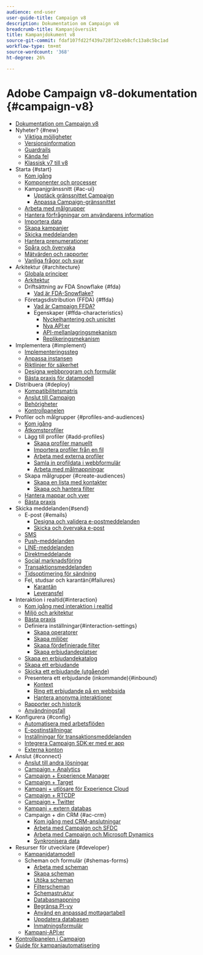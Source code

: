 ```yaml
---
audience: end-user
user-guide-title: Campaign v8
description: Dokumentation om Campaign v8
breadcrumb-title: Kampanjöversikt
title: Kampanjdokument v8
source-git-commit: fdaf107fd22f439a728f32ceb8cfc13a8c5bc1ad
workflow-type: tm+mt
source-wordcount: '368'
ht-degree: 26%

---
```



# Adobe Campaign v8-dokumentation {#campaign-v8}

+ [Dokumentation om Campaign v8](campaign-home.md)
+ Nyheter? {#new}
   + [Viktiga möjligheter](start/whats-new.md)
   + [Versionsinformation](start/release-notes.md)
   + [Guardrails](start/ac-guardrails.md)
   + [Kända fel](start/known-issues.md)
   + [Klassisk v7 till v8](start/v7-to-v8.md)
+ Starta {#start}
   + [Kom igång](start/get-started.md)
   + [Komponenter och processer](start/ac-components.md)
   + Kampanjgränssnitt {#ac-ui}
      + [Upptäck gränssnittet Campaign](start/campaign-ui.md)
      + [Anpassa Campaign-gränssnittet](start/customize-ui.md)
   + [Arbeta med målgrupper](start/audiences.md)
   + [Hantera förfrågningar om användarens information](start/privacy.md)
   + [Importera data](start/import.md)
   + [Skapa kampanjer](start/campaigns.md)
   + [Skicka meddelanden](start/create-message.md)
   + [Hantera prenumerationer](start/subscriptions.md)
   + [Spåra och övervaka](start/tracking.md)
   + [Mätvärden och rapporter](start/reporting.md)
   + [Vanliga frågor och svar ](start/campaign-faq.md)
+ Arkitektur {#architecture}
   + [Globala principer](architecture/general-architecture.md)
   + [Arkitektur](architecture/architecture.md)
   + Driftsättning av FDA Snowflake {#fda}
      + [Vad är FDA-Snowflake?](architecture/fda-deployment.md)
   + Företagsdistribution (FFDA) {#ffda}
      + [Vad är Campaign FFDA?](architecture/enterprise-deployment.md)
      + Egenskaper {#ffda-characteristics}
         + [Nyckelhantering och unicitet](architecture/keys.md)
         + [Nya API:er](architecture/new-apis.md)
         + [API-mellanlagringsmekanism](architecture/staging.md)
         + [Replikeringsmekanism](architecture/replication.md)
+ Implementera {#implement}
   + [Implementeringssteg](start/implement.md)
   + [Anpassa instansen](dev/customize.md)
   + [Riktlinjer för säkerhet](config/security.md)
   + [Designa webbprogram och formulär](dev/webapps.md)
   + [Bästa praxis för datamodell](dev/datamodel-best-practices.md)
+ Distribuera {#deploy}
   + [Kompatibilitetsmatris](start/compatibility-matrix.md)
   + [Anslut till Campaign](start/connect.md)
   + [Behörigheter](start/permissions.md)
   + [Kontrollpanelen](config/self-service.md)
+ Profiler och målgrupper {#profiles-and-audiences}
   + [Kom igång](audiences/gs-audiences.md)
   + [Åtkomstprofiler](audiences/view-profiles.md)
   + Lägg till profiler {#add-profiles}
      + [Skapa profiler manuellt](audiences/create-profiles.md)
      + [Importera profiler från en fil](audiences/import-profiles.md)
      + [Arbeta med externa profiler](audiences/external-profiles.md)
      + [Samla in profildata i webbformulär](audiences/collect-profiles.md)
      + [Arbeta med målmappningar](audiences/target-mappings.md)
   + Skapa målgrupper {#create-audiences}
      + [Skapa en lista med kontakter](audiences/create-audiences.md)
      + [Skapa och hantera filter](audiences/create-filters.md)
   + [Hantera mappar och vyer](audiences/folders-and-views.md)
   + [Bästa praxis](audiences/audiences-best-practices.md)
+ Skicka meddelanden{#send}
   + E-post {#emails}
      + [Designa och validera e-postmeddelanden](send/email.md)
      + [Skicka och övervaka e-post](send/send.md)
   + [SMS](send/sms.md)
   + [Push-meddelanden](send/push.md)
   + [LINE-meddelanden](send/line.md)
   + [Direktmeddelande](send/direct-mail.md)
   + [Social marknadsföring](send/twitter.md)
   + [Transaktionsmeddelanden](send/transactional.md)
   + [Tidsoptimering för sändning](send/predictive.md)
   + Fel, studsar och karantän{#failures}
      + [Karantän](send/quarantines.md)
      + [Leveransfel](send/delivery-failures.md)
+ Interaktion i realtid{#interaction}
   + [Kom igång med interaktion i realtid](interaction/interaction.md)
   + [Miljö och arkitektur](interaction/interaction-architecture.md)
   + [Bästa praxis](interaction/interaction-best-practices.md)
   + Definiera inställningar{#interaction-settings}
      + [Skapa operatorer](interaction/interaction-operators.md)
      + [Skapa miljöer](interaction/interaction-env.md)
      + [Skapa fördefinierade filter](interaction/interaction-predefined-filters.md)
      + [Skapa erbjudandeplatser](interaction/interaction-offer-spaces.md)
   + [Skapa en erbjudandekatalog](interaction/interaction-offer-catalog.md)
   + [Skapa ett erbjudande](interaction/interaction-offer.md)
   + [Skicka ett erbjudande (utgående)](interaction/interaction-send-offers.md)
   + Presentera ett erbjudande (inkommande){#inbound}
      + [Kontext](interaction/interaction-present-offers.md)
      + [Ring ett erbjudande på en webbsida](interaction/interaction-integration.md)
      + [Hantera anonyma interaktioner](interaction/anonymous-interactions.md)
   + [Rapporter och historik](interaction/interaction-tracking.md)
   + [Användningsfall](interaction/interaction-use-cases.md)
+ Konfigurera {#config}
   + [Automatisera med arbetsflöden](config/workflows.md)
   + [E-postinställningar](config/email-settings.md)
   + [Inställningar för transaktionsmeddelanden](config/transactional-msg-settings.md)
   + [Integrera Campaign SDK:er med er app](config/push-config.md)
   + [Externa konton](config/external-accounts.md)
+ Anslut {#connect}
   + [Anslut till andra lösningar](connect/integration.md)
   + [Campaign + Analytics](connect/ac-aa.md)
   + [Campaign + Experience Manager](connect/ac-aem.md)
   + [Campaign + Target](connect/ac-at.md)
   + [Kampanj + utlösare för Experience Cloud](connect/ac-triggers.md)
   + [Campaign + RTCDP](connect/ac-rtcdp.md)
   + [Campaign + Twitter](connect/ac-tw.md)
   + [Kampanj + extern databas](connect/fda.md)
   + Campaign + din CRM {#ac-crm}
      + [Kom igång med CRM-anslutningar](connect/crm.md)
      + [Arbeta med Campaign och SFDC](connect/ac-sfdc.md)
      + [Arbeta med Campaign och Microsoft Dynamics](connect/ac-ms-dyn.md)
      + [Synkronisera data](connect/crm-data-sync.md)
+ Resurser för utvecklare {#developer}
   + [Kampanjdatamodell](dev/datamodel.md)
   + Scheman och formulär {#shemas-forms}
      + [Arbeta med scheman](dev/schemas.md)
      + [Skapa scheman](dev/create-schema.md)
      + [Utöka scheman](dev/extend-schema.md)
      + [Filterscheman](dev/filter-schema.md)
      + [Schemastruktur](dev/schema-structure.md)
      + [Databasmappning](dev/database-mapping.md)
      + [Begränsa PI-vy](dev/restrict-pi-view.md)
      + [Använd en anpassad mottagartabell](dev/custom-recipient.md)
      + [Uppdatera databasen](dev/update-database-structure.md)
      + [Inmatningsformulär](dev/forms.md)
   + [Kampanj-API:er](dev/api.md)
+ [Kontrollpanelen i Campaign](https://experienceleague.adobe.com/docs/control-panel/using/control-panel-home.html?lang=sv)
+ [Guide för kampanjautomatisering](https://experienceleague.adobe.com/docs/campaign/automation/home.html)
